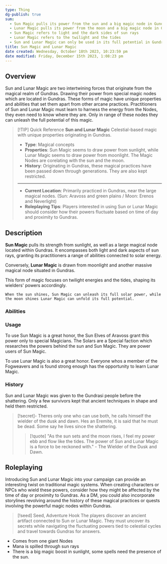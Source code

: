 ```yaml
---
type: Thing
dg-publish: true
sum:
  - Sun Magic pulls its power from the sun and a big magic node in Gundras
  - Lunar Magic pulls its power from the moon and a big magic node in Gundras
  - Sun Magic refers to light and the dark sides of sun rays
  - Lunar Magic refers to the twilight and the tides
  - Sun and Lunar Magic can only be used in its full potential in Gundras, where the big Magic Nodes are located
title: Sun Magic and Lunar Magic
date created: Wednesday, October 18th 2023, 10:23:59 pm
date modified: Friday, December 15th 2023, 1:08:23 pm
---
```

## Overview

Sun and Lunar Magic are two intertwining forces that originate from the magical realm of Gundras. Drawing their power from special magic nodes which are located in Gundras. These forms of magic have unique properties and abilities that set them apart from other arcane practices. Practitioners of Sun and Lunar Magic must learn to harness the energy from the Nodes, they even need to know where they are. Only in range of these nodes they can unleash the full potential of this magic.

> [!TIP] Quick Reference 
> **Sun and Lunar Magic**
> Celestial-based magic with unique properties originating in Gundras.
>- **Type**: Magical concepts
>- **Properties**: Sun Magic seems to draw power from sunlight, while Lunar Magic seems to draw power from moonlight. The Magic Nodes are corelating with the sun and the moon.
>- **History**: Originating in Gundras, these magical practices have been passed down through generations. They are also kept restricted.
> ____
>- **Current Location**: Primarily practiced in Gundras, near the large magical nodes. (Sun: Aravoss and green plains / Moon: Erenos and Neverlight)
>- **Roleplaying Tips**: Players interested in using Sun or Lunar Magic should consider how their powers fluctuate based on time of day and proximity to Gundras.

## Description

**Sun Magic** pulls its strength from sunlight, as well as a large magical node located within Gundras. It encompasses both light and dark aspects of sun rays, granting its practitioners a range of abilities connected to solar energy. 

Conversely, **Lunar Magic** is drawn from moonlight and another massive magical node situated in Gundras. 

This form of magic focuses on twilight energies and the tides, shaping its wielders' powers accordingly.

`When the sun shines, Sun Magic can unleash its full solar power, while the moon shines Lunar Magic can unfold its full potential.`

### Abilities

### Usage

To use Sun Magic is a great honor, the Sun Elves of Aravoss grant this power only to special Magicians. The Solars are a Special faction which researches the powers behind the sun and Sun Magic. They are power users of Sun Magic.

To use Lunar Magic is also a great honor. Everyone whos a member of the Fogweavers and is found strong enough has the opportunity to learn Lunar Magic. 

### History

Sun and Lunar Magic was given to the Gundrasi people before the shattering. Only a few survivors kept that ancient techniques in shape and held them restricted.

>[!secret]-
>Theres only one who can use both, he calls himself the wielder of the dusk and dawn. Hes an Eremite, it is said that he must be dead. Some say he lives since the shattering.
>> [!quote] "As the sun sets and the moon rises, I feel my power ebb and flow like the tides. The power of Sun and Lunar Magic is a force to be reckoned with." - The Wielder of the Dusk and Dawn.

## Roleplaying

Introducing Sun and Lunar Magic into your campaign can provide an interesting twist on traditional magic systems. When creating characters or NPCs who wield these powers, consider how they might be affected by the time of day or proximity to Gundras. As a DM, you could also incorporate storylines revolving around the history of these magical practices or quests involving the powerful magic nodes within Gundras.

> [!seed] Seed, Adventure Hook
> The players discover an ancient artifact connected to Sun or Lunar Magic. They must uncover its secrets while navigating the fluctuating powers tied to celestial cycles and travel towards Gundras for answers.

- Comes from one giant Nodes
- Mana is spilled through sun rays
- There is a big magic boost in sunlight, some spells need the presence of the sun.
